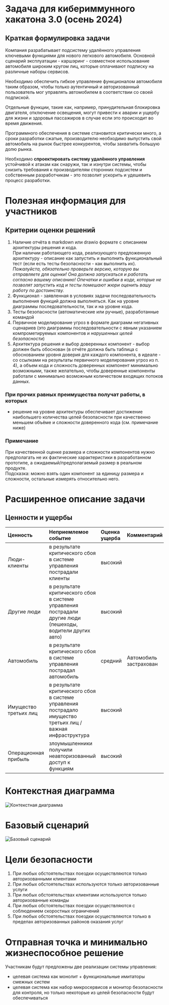 # Задача для кибериммунного хакатона 3.0 (осень 2024)

## Краткая формулировка задачи

Компания разрабатывает подсистему удалённого управления ключевыми функциями для нового легкового автомобиля. Основной сценарий эксплуатации - каршэринг - совместное использование автомобиля широким кругом лиц, которые оплачивают подписку на различные наборы сервисов.

Необходимо обеспечить гибкое управление функционалом автомобиля таким образом, чтобы только аутентичный и авторизованный пользователь мог управлять автомобилем в соответствии со своей подпиской.

Отдельные функции, такие как, например, принудительная блокировка двигателя, отключение освещения, могут привести к аварии и ущербу для жизни и здоровья пассажиров в случае если это происходит во время движения.

Программного обеспечения в системе становится критически много, а сроки разработки сжатые, производителю необходимо выпустить свой автомобиль на рынок быстрее конкурентов, чтобы захватить большую долю рынка.

Необходимо **спроектировать систему удалённого управления** устойчивой к атакам как снаружи, так и изнутри системы, чтобы снизить требования к производителям сторонних подсистем и собственным разработчикам - это позволит ускорить и удешевить процесс разработки.

# Полезная информация для участников

## Критерии оценки решений

1. Наличие отчёта в markdown или drawio формате с описанием архитектуры решения и кода. \
При наличии работающего кода, реализующего предложенную архитектуру - описание как запустить и выполнить функциональный тест (если есть тесты безопасности - как выполнить их). \
*Пожалуйста, обязательно проверьте версию, которую вы отправляете для оценки! Она должна запускаться и работать согласно вашему описанию! Опечатки и ошибки в коде, которые не позволят запустить код и тесты помешают жюри оценить вашу работу по достоинству.*
2. Функционал - заявленная в условиях задачи последовательность выполнения функций должна выполняться. Как на уровне диаграммы последовательности, так и на уровне кода.
3. Тесты безопасности (автоматические или ручные), разработанные командой
4. Первичное моделирование угроз в формате диаграмм негативных сценариев (это диаграммы последовательности с явным указанием компрометируемых компонентов и *нарушенных целей безопасности*)
5. Архитектура решения и выбор доверенных компонент - выбор должен быть обоснован (в отчёте должна быть таблица с обоснованием уровня доверия для каждого компонента, в идеале - со ссылками на результаты первичного моделирования угроз из п. 4), а объем кода и сложность доверенных компонент минимально возможными, также желательно, чтобы доверенные компоненты работали с минимально возможным количеством входящих потоков данных.

### При прочих равных преимущества получат работы, в которых

- решение на уровне архитектуры обеспечивает достижение наибольшего количества целей безопасности при качественно меньшем объёме и сложности доверенного кода (см. примечание ниже)

### Примечание

При качественной оценке размера и сложности компонентов нужно предполагать не их фактические характеристики в разработанном прототипе, а ожидаемый/предполагаемый размер в реальном продукте. \
Подсказка: можно взять один компонент за единицу размера и сложности, остальные измерять относительно него.

# Расширенное описание задачи

## Ценности и ущербы

|Ценность|Неприемлемое событие|Оценка ущерба|Комментарий|
|:--|:--|:--|:--|
|Люди-клиенты|в результате критического сбоя в системе управления пострадали клиенты|высокий||
|Другие люди|в результате критического сбоя в системе управления пострадали другие люди (пешеходы, водители других авто)|высокий||
|Автомобиль|в результате критического сбоя в системе управления пострадал автомобиль|средний|Автомобиль застрахован|
|Имущество третьих лиц|в результате критического сбоя в системе управления пострадало имущество третьих лиц / важная инфраструктура|высокий||
|Операционная прибыль|злоумышленники получили неавторизованный доступ к функциям|высокий||

# Контекстная диаграмма

![Контекстная диаграмма](pics/base_schem.png)

# Базовый сценарий

![Базовый сценарий](pics/base_scen_drive.png)

# Цели безопасности

1. При любых обстоятельствах поездки осуществляются только авторизованными клиентами
2. При любых обстоятельствах используются только авторизованные услуги
3. При любых обстоятельствах клиентами используются только авторизованные команды
4. При любых обстоятельствах поездки осуществляются с соблюдением скоростных ограничений
5. При любых обстоятельствах поездки осуществляются только в пределах авторизованных районов оказания услуг

# Отправная точка и минимально жизнеспособное решение

Участникам будут предложены две реализации системы управления:
- целевая система как монолит + функциональные имитаторы смежных систем
- целевая система как набор микросервисов и монитор безопасности для контроля, но только некоторые из целей безопасности будут обеспечиваться